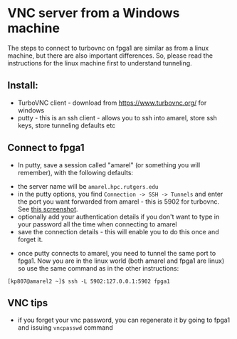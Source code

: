 # VNC server from a Windows machine

The steps to connect to turbovnc on fpga1 are similar as from a linux machine, but there are also important differences. 
So, please read the instructions for the linux machine first to understand tunneling. 

## Install: 

- TurboVNC client - download from https://www.turbovnc.org/ for windows
- putty - this is an ssh client - allows you to ssh into amarel, store ssh keys, store tunneling defaults etc

## Connect to fpga1

- In putty, save a session called "amarel" (or something you will remember), with the following defaults: 
 * the server name will be `amarel.hpc.rutgers.edu`
 * in the putty options, you find `Connection -> SSH -> Tunnels` and enter the port you want forwarded from amarel - this is 5902 for
 turbovnc. See [this screenshot](putty_configuration.png).
 * optionally add your authentication details if you don't want to type in your password all the time when connecting to amarel
 * save the connection details - this will enable you to do this once and forget it. 
- once putty connects to amarel, you need to tunnel the same port to fpga1. Now you are in the linux world (both amarel and fpga1 are linux)
so use the same command as in the other instructions: 
 ```
 [kp807@amarel2 ~]$ ssh -L 5902:127.0.0.1:5902 fpga1
```

## VNC tips

- if you forget your vnc password, you can regenerate it by going to fpga1 and issuing `vncpasswd` command
